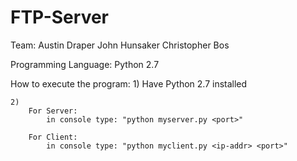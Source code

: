 # FTP-Server

Team:
	Austin Draper
	John Hunsaker
	Christopher Bos

Programming Language:
	Python 2.7

How to execute the program:
	1) Have Python 2.7 installed

	2)
		For Server:
			in console type: "python myserver.py <port>"

		For Client:
			in console type: "python myclient.py <ip-addr> <port>"
